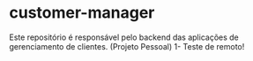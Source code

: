 # customer-manager
Este repositório é responsável pelo backend das aplicações de gerenciamento de clientes. (Projeto Pessoal)
1- Teste de remoto!
